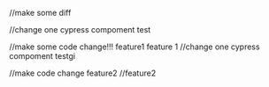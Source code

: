 //make some diff

//change one cypress compoment test


//make some code change!!! feature1
feature 1
//change one cypress compoment testgi


//make code change feature2
//feature2
